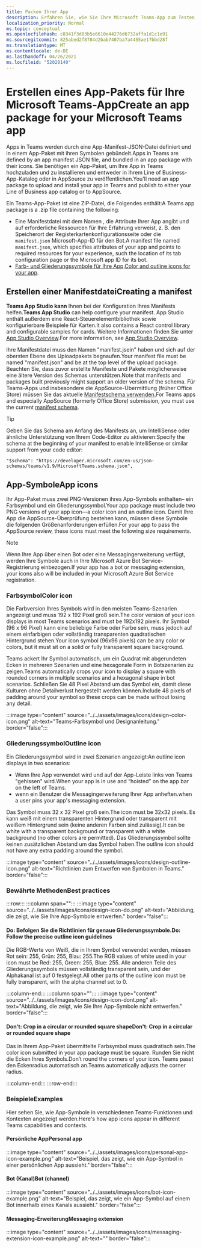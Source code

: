 ```yaml
---
title: Packen Ihrer App
description: Erfahren Sie, wie Sie Ihre Microsoft Teams-App zum Testen, Hochladen und Speichern der Veröffentlichung packen.
localization_priority: Normal
ms.topic: conceptual
ms.openlocfilehash: c8341f3d83b5e6610e44276d6732affa1d1c1e91
ms.sourcegitcommit: 825abed2f8784d2bab7407ba7a4455ae17bbd28f
ms.translationtype: MT
ms.contentlocale: de-DE
ms.lasthandoff: 04/26/2021
ms.locfileid: "52020140"
---
```

# <a name="create-an-app-package-for-your-microsoft-teams-app"></a><span data-ttu-id="deefa-103">Erstellen eines App-Pakets für Ihre Microsoft Teams-App</span><span class="sxs-lookup"><span data-stu-id="deefa-103">Create an app package for your Microsoft Teams app</span></span>

<span data-ttu-id="deefa-104">Apps in Teams werden durch eine App-Manifest-JSON-Datei definiert und in einem App-Paket mit ihren Symbolen gebündelt.</span><span class="sxs-lookup"><span data-stu-id="deefa-104">Apps in Teams are defined by an app manifest JSON file, and bundled in an app package with their icons.</span></span> <span data-ttu-id="deefa-105">Sie benötigen ein App-Paket, um Ihre App in Teams hochzuladen und zu installieren und entweder in Ihrem Line of Business-App-Katalog oder in AppSource zu veröffentlichen.</span><span class="sxs-lookup"><span data-stu-id="deefa-105">You'll need an app package to upload and install your app in Teams and publish to either your Line of Business app catalog or to AppSource.</span></span>

<span data-ttu-id="deefa-106">Ein Teams-App-Paket ist eine ZIP-Datei, die Folgendes enthält:</span><span class="sxs-lookup"><span data-stu-id="deefa-106">A Teams app package is a .zip file containing the following:</span></span>

* <span data-ttu-id="deefa-107">Eine Manifestdatei mit dem Namen , die Attribute Ihrer App angibt und auf erforderliche Ressourcen für Ihre Erfahrung verweist, z. B. den Speicherort der Registerkartenkonfigurationsseite oder die `manifest.json` Microsoft-App-ID für den Bot.</span><span class="sxs-lookup"><span data-stu-id="deefa-107">A manifest file named `manifest.json`, which specifies attributes of your app and points to required resources for your experience, such the location of its tab configuration page or the Microsoft app ID for its bot.</span></span>
* <span data-ttu-id="deefa-108">[Farb- und Gliederungssymbole für Ihre App](#app-icons).</span><span class="sxs-lookup"><span data-stu-id="deefa-108">[Color and outline icons for your app](#app-icons).</span></span>

## <a name="creating-a-manifest"></a><span data-ttu-id="deefa-109">Erstellen einer Manifestdatei</span><span class="sxs-lookup"><span data-stu-id="deefa-109">Creating a manifest</span></span>

<span data-ttu-id="deefa-110">**Teams App Studio kann** Ihnen bei der Konfiguration Ihres Manifests helfen.</span><span class="sxs-lookup"><span data-stu-id="deefa-110">**Teams App Studio** can help configure your manifest.</span></span> <span data-ttu-id="deefa-111">App Studio enthält außerdem eine React-Steuerelementbibliothek sowie konfigurierbare Beispiele für Karten.</span><span class="sxs-lookup"><span data-stu-id="deefa-111">It also contains a React control library and configurable samples for cards.</span></span> <span data-ttu-id="deefa-112">Weitere Informationen finden Sie unter [App Studio Overview](~/concepts/build-and-test/app-studio-overview.md).</span><span class="sxs-lookup"><span data-stu-id="deefa-112">For more information, see [App Studio Overview](~/concepts/build-and-test/app-studio-overview.md).</span></span>

<span data-ttu-id="deefa-113">Ihre Manifestdatei muss den Namen "manifest.jsein" haben und sich auf der obersten Ebene des Uploadpakets begnaufen.</span><span class="sxs-lookup"><span data-stu-id="deefa-113">Your manifest file must be named "manifest.json" and be at the top level of the upload package.</span></span> <span data-ttu-id="deefa-114">Beachten Sie, dass zuvor erstellte Manifeste und Pakete möglicherweise eine ältere Version des Schemas unterstützen.</span><span class="sxs-lookup"><span data-stu-id="deefa-114">Note that manifests and packages built previously might support an older version of the schema.</span></span> <span data-ttu-id="deefa-115">Für Teams-Apps und insbesondere die AppSource-Übermittlung (früher Office Store) müssen Sie das aktuelle [Manifestschema verwenden.](~/resources/schema/manifest-schema.md)</span><span class="sxs-lookup"><span data-stu-id="deefa-115">For Teams apps and especially AppSource (formerly Office Store) submission, you must use the current [manifest schema](~/resources/schema/manifest-schema.md).</span></span>

> [!TIP]
> <span data-ttu-id="deefa-116">Geben Sie das Schema am Anfang des Manifests an, um IntelliSense oder ähnliche Unterstützung von Ihrem Code-Editor zu aktivieren:</span><span class="sxs-lookup"><span data-stu-id="deefa-116">Specify the schema at the beginning of your manifest to enable IntelliSense or similar support from your code editor:</span></span>
>
> `"$schema": "https://developer.microsoft.com/en-us/json-schemas/teams/v1.9/MicrosoftTeams.schema.json",`
 
## <a name="app-icons"></a><span data-ttu-id="deefa-117">App-Symbole</span><span class="sxs-lookup"><span data-stu-id="deefa-117">App icons</span></span>

<span data-ttu-id="deefa-118">Ihr App-Paket muss zwei PNG-Versionen ihres App-Symbols enthalten– ein Farbsymbol und ein Gliederungssymbol.</span><span class="sxs-lookup"><span data-stu-id="deefa-118">Your app package must include two PNG versions of your app icon—a color icon and an outline icon.</span></span> <span data-ttu-id="deefa-119">Damit Ihre App die AppSource-Überprüfung bestehen kann, müssen diese Symbole die folgenden Größenanforderungen erfüllen.</span><span class="sxs-lookup"><span data-stu-id="deefa-119">For your app to pass the AppSource review, these icons must meet the following size requirements.</span></span>

> [!Note]
> <span data-ttu-id="deefa-120">Wenn Ihre App über einen Bot oder eine Messagingerweiterung verfügt, werden Ihre Symbole auch in Ihre Microsoft Azure Bot Service-Registrierung einbezogen.</span><span class="sxs-lookup"><span data-stu-id="deefa-120">If your app has a bot or messaging extension, your icons also will be included in your Microsoft Azure Bot Service registration.</span></span>

### <a name="color-icon"></a><span data-ttu-id="deefa-121">Farbsymbol</span><span class="sxs-lookup"><span data-stu-id="deefa-121">Color icon</span></span>

<span data-ttu-id="deefa-122">Die Farbversion Ihres Symbols wird in den meisten Teams-Szenarien angezeigt und muss 192 x 192 Pixel groß sein.</span><span class="sxs-lookup"><span data-stu-id="deefa-122">The color version of your icon displays in most Teams scenarios and must be 192x192 pixels.</span></span> <span data-ttu-id="deefa-123">Ihr Symbol (96 x 96 Pixel) kann eine beliebige Farbe oder Farbe sein, muss jedoch auf einem einfarbigen oder vollständig transparenten quadratischen Hintergrund stehen.</span><span class="sxs-lookup"><span data-stu-id="deefa-123">Your icon symbol (96x96 pixels) can be any color or colors, but it must sit on a solid or fully transparent square background.</span></span>

<span data-ttu-id="deefa-124">Teams ackert Ihr Symbol automatisch, um ein Quadrat mit abgerundeten Ecken in mehreren Szenarien und eine hexagonale Form in Botszenarien zu zeigen.</span><span class="sxs-lookup"><span data-stu-id="deefa-124">Teams automatically crops your icon to display a square with rounded corners in multiple scenarios and a hexagonal shape in bot scenarios.</span></span> <span data-ttu-id="deefa-125">Schließen Sie 48 Pixel Abstand um das Symbol ein, damit diese Kulturen ohne Detailverlust hergestellt werden können.</span><span class="sxs-lookup"><span data-stu-id="deefa-125">Include 48 pixels of padding around your symbol so these crops can be made without losing any detail.</span></span>

:::image type="content" source="../../assets/images/icons/design-color-icon.png" alt-text="Teams-Farbsymbol und Designanleitung." border="false":::

### <a name="outline-icon"></a><span data-ttu-id="deefa-127">Gliederungssymbol</span><span class="sxs-lookup"><span data-stu-id="deefa-127">Outline icon</span></span>

<span data-ttu-id="deefa-128">Ein Gliederungssymbol wird in zwei Szenarien angezeigt:</span><span class="sxs-lookup"><span data-stu-id="deefa-128">An outline icon displays in two scenarios:</span></span>

* <span data-ttu-id="deefa-129">Wenn Ihre App verwendet wird und auf der App-Leiste links von Teams "gehissen" wird.</span><span class="sxs-lookup"><span data-stu-id="deefa-129">When your app is in use and “hoisted” on the app bar on the left of Teams.</span></span>
* <span data-ttu-id="deefa-130">wenn ein Benutzer die Messagingerweiterung Ihrer App anheften.</span><span class="sxs-lookup"><span data-stu-id="deefa-130">when a user pins your app's messaging extension.</span></span>

<span data-ttu-id="deefa-131">Das Symbol muss 32 x 32 Pixel groß sein.</span><span class="sxs-lookup"><span data-stu-id="deefa-131">The icon must be 32x32 pixels.</span></span> <span data-ttu-id="deefa-132">Es kann weiß mit einem transparenten Hintergrund oder transparent mit weißem Hintergrund sein (keine anderen Farben sind zulässig).</span><span class="sxs-lookup"><span data-stu-id="deefa-132">It can be white with a transparent background or transparent with a white background (no other colors are permitted).</span></span> <span data-ttu-id="deefa-133">Das Gliederungssymbol sollte keinen zusätzlichen Abstand um das Symbol haben.</span><span class="sxs-lookup"><span data-stu-id="deefa-133">The outline icon should not have any extra padding around the symbol.</span></span>

:::image type="content" source="../../assets/images/icons/design-outline-icon.png" alt-text="Richtlinien zum Entwerfen von Symbolen in Teams." border="false":::

### <a name="best-practices"></a><span data-ttu-id="deefa-135">Bewährte Methoden</span><span class="sxs-lookup"><span data-stu-id="deefa-135">Best practices</span></span>

:::row:::
   :::column span="":::
:::image type="content" source="../../assets/images/icons/design-icon-do.png" alt-text="Abbildung, die zeigt, wie Sie Ihre App-Symbole entwerfen." border="false":::

#### <a name="do-follow-the-precise-outline-icon-guidelines"></a><span data-ttu-id="deefa-137">Do: Befolgen Sie die Richtlinien für genaue Gliederungssymbole.</span><span class="sxs-lookup"><span data-stu-id="deefa-137">Do: Follow the precise outline icon guidelines</span></span>

<span data-ttu-id="deefa-138">Die RGB-Werte von Weiß, die in Ihrem Symbol verwendet werden, müssen Rot sein: 255, Grün: 255, Blau: 255.</span><span class="sxs-lookup"><span data-stu-id="deefa-138">The RGB values of white used in your icon must be Red: 255, Green: 255, Blue: 255.</span></span> <span data-ttu-id="deefa-139">Alle anderen Teile des Gliederungssymbols müssen vollständig transparent sein, und der Alphakanal ist auf 0 festgelegt.</span><span class="sxs-lookup"><span data-stu-id="deefa-139">All other parts of the outline icon must be fully transparent, with the alpha channel set to 0.</span></span>

   :::column-end:::
   :::column span="":::
:::image type="content" source="../../assets/images/icons/design-icon-dont.png" alt-text="Abbildung, die zeigt, wie Sie Ihre App-Symbole nicht entwerfen." border="false":::

#### <a name="dont-crop-in-a-circular-or-rounded-square-shape"></a><span data-ttu-id="deefa-141">Don't: Crop in a circular or rounded square shape</span><span class="sxs-lookup"><span data-stu-id="deefa-141">Don't: Crop in a circular or rounded square shape</span></span>

<span data-ttu-id="deefa-142">Das in Ihrem App-Paket übermittelte Farbsymbol muss quadratisch sein.</span><span class="sxs-lookup"><span data-stu-id="deefa-142">The color icon submitted in your app package must be square.</span></span> <span data-ttu-id="deefa-143">Runden Sie nicht die Ecken Ihres Symbols.</span><span class="sxs-lookup"><span data-stu-id="deefa-143">Don’t round the corners of your icon.</span></span> <span data-ttu-id="deefa-144">Teams passt den Eckenradius automatisch an.</span><span class="sxs-lookup"><span data-stu-id="deefa-144">Teams automatically adjusts the corner radius.</span></span>

   :::column-end:::
:::row-end:::

### <a name="examples"></a><span data-ttu-id="deefa-145">Beispiele</span><span class="sxs-lookup"><span data-stu-id="deefa-145">Examples</span></span>

<span data-ttu-id="deefa-146">Hier sehen Sie, wie App-Symbole in verschiedenen Teams-Funktionen und Kontexten angezeigt werden.</span><span class="sxs-lookup"><span data-stu-id="deefa-146">Here's how app icons appear in different Teams capabilities and contexts.</span></span>

#### <a name="personal-app"></a><span data-ttu-id="deefa-147">Persönliche App</span><span class="sxs-lookup"><span data-stu-id="deefa-147">Personal app</span></span>

:::image type="content" source="../../assets/images/icons/personal-app-icon-example.png" alt-text="Beispiel, das zeigt, wie ein App-Symbol in einer persönlichen App aussieht." border="false":::

#### <a name="bot-channel"></a><span data-ttu-id="deefa-149">Bot (Kanal)</span><span class="sxs-lookup"><span data-stu-id="deefa-149">Bot (channel)</span></span>

:::image type="content" source="../../assets/images/icons/bot-icon-example.png" alt-text="Beispiel, das zeigt, wie ein App-Symbol auf einem Bot innerhalb eines Kanals aussieht." border="false":::

#### <a name="messaging-extension"></a><span data-ttu-id="deefa-151">Messaging-Erweiterung</span><span class="sxs-lookup"><span data-stu-id="deefa-151">Messaging extension</span></span>

:::image type="content" source="../../assets/images/icons/messaging-extension-icon-example.png" alt-text="<text>" border="false":::
